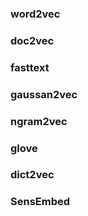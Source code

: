 ### word2vec
### doc2vec
### fasttext
### gaussan2vec 
### ngram2vec
### glove
### dict2vec
### SensEmbed